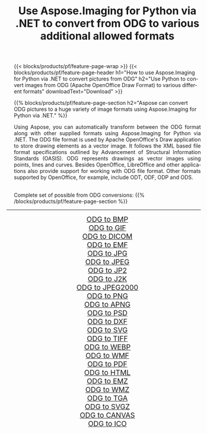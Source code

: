 ﻿---
title: Use Aspose.Imaging for Python via .NET to convert from ODG to various additional allowed formats 
weight: 3920
url: /python-net/conversion/from/odg 
lang: en
langdirlevel: 2
locales: zh-hans,ja,it,ru,de,es,fr,nl,id,lt,pl,pt,vi,tr,ko,zh-hant,ar,hi,th,sv,cs,uk,he
description: You can quickly transform from ODG(Apache OpenOffice Draw Format) into various formats using Aspose.Imaging for Python via .NET.
---

{{< blocks/products/pf/feature-page-wrap >}}
{{< blocks/products/pf/feature-page-header h1="How to use Aspose.Imaging for Python via .NET to convert pictures from ODG" h2="Use Python to convert images from ODG (Apache OpenOffice Draw Format) to various different formats" downloadText="Download" >}}


{{% blocks/products/pf/feature-page-section  h2="Aspose can convert ODG pictures to a huge variety of image formats using Aspose.Imaging for Python via .NET." %}}
<p align=justify>Using Aspose, you can automatically transform between the ODG format along with other supplied formats using Aspose.Imaging for Python via .NET. The ODG file format is used by Apache OpenOffice's Draw application to store drawing elements as a vector image. It follows the XML based file format specifications outlined by Advancement of Structural Information Standards (OASIS). ODG represents drawings as vector images using points, lines and curves. Besides OpenOffice, LibreOffice and other applications also provide support for working with ODG file format. Other formats supported by OpenOffice, for example, include ODT, ODF, ODP and ODS.</p>
<br/>
Complete set of possible from ODG conversions:
{{% /blocks/products/pf/feature-page-section %}}
<div class="container-fluid productfamilypage bg-gray">
    <div class="convertypes bg-gray agp-content section">
        <div class="container">
		<hr style="margin-left:-20px;"/>
		<div class="row other-converters" style="gap: 10px;font-size: 19px;text-align:center;">
		    <div class='col-md-2 other-converter remove-lp remove-rp'><a href="/imaging/python-net/conversion/odg-to-bmp" style="padding:15px;">ODG to BMP</a></div><div class='col-md-2 other-converter remove-lp remove-rp'><a href="/imaging/python-net/conversion/odg-to-gif" style="padding:15px;">ODG to GIF</a></div><div class='col-md-2 other-converter remove-lp remove-rp'><a href="/imaging/python-net/conversion/odg-to-dicom" style="padding:15px;">ODG to DICOM</a></div><div class='col-md-2 other-converter remove-lp remove-rp'><a href="/imaging/python-net/conversion/odg-to-emf" style="padding:15px;">ODG to EMF</a></div><div class='col-md-2 other-converter remove-lp remove-rp'><a href="/imaging/python-net/conversion/odg-to-jpg" style="padding:15px;">ODG to JPG</a></div><div class='col-md-2 other-converter remove-lp remove-rp'><a href="/imaging/python-net/conversion/odg-to-jpeg" style="padding:15px;">ODG to JPEG</a></div><div class='col-md-2 other-converter remove-lp remove-rp'><a href="/imaging/python-net/conversion/odg-to-jp2" style="padding:15px;">ODG to JP2</a></div><div class='col-md-2 other-converter remove-lp remove-rp'><a href="/imaging/python-net/conversion/odg-to-j2k" style="padding:15px;">ODG to J2K</a></div><div class='col-md-2 other-converter remove-lp remove-rp'><a href="/imaging/python-net/conversion/odg-to-jpeg2000" style="padding:15px;">ODG to JPEG2000</a></div><div class='col-md-2 other-converter remove-lp remove-rp'><a href="/imaging/python-net/conversion/odg-to-png" style="padding:15px;">ODG to PNG</a></div><div class='col-md-2 other-converter remove-lp remove-rp'><a href="/imaging/python-net/conversion/odg-to-apng" style="padding:15px;">ODG to APNG</a></div><div class='col-md-2 other-converter remove-lp remove-rp'><a href="/imaging/python-net/conversion/odg-to-psd" style="padding:15px;">ODG to PSD</a></div><div class='col-md-2 other-converter remove-lp remove-rp'><a href="/imaging/python-net/conversion/odg-to-dxf" style="padding:15px;">ODG to DXF</a></div><div class='col-md-2 other-converter remove-lp remove-rp'><a href="/imaging/python-net/conversion/odg-to-svg" style="padding:15px;">ODG to SVG</a></div><div class='col-md-2 other-converter remove-lp remove-rp'><a href="/imaging/python-net/conversion/odg-to-tiff" style="padding:15px;">ODG to TIFF</a></div><div class='col-md-2 other-converter remove-lp remove-rp'><a href="/imaging/python-net/conversion/odg-to-webp" style="padding:15px;">ODG to WEBP</a></div><div class='col-md-2 other-converter remove-lp remove-rp'><a href="/imaging/python-net/conversion/odg-to-wmf" style="padding:15px;">ODG to WMF</a></div><div class='col-md-2 other-converter remove-lp remove-rp'><a href="/imaging/python-net/conversion/odg-to-pdf" style="padding:15px;">ODG to PDF</a></div><div class='col-md-2 other-converter remove-lp remove-rp'><a href="/imaging/python-net/conversion/odg-to-html" style="padding:15px;">ODG to HTML</a></div><div class='col-md-2 other-converter remove-lp remove-rp'><a href="/imaging/python-net/conversion/odg-to-emz" style="padding:15px;">ODG to EMZ</a></div><div class='col-md-2 other-converter remove-lp remove-rp'><a href="/imaging/python-net/conversion/odg-to-wmz" style="padding:15px;">ODG to WMZ</a></div><div class='col-md-2 other-converter remove-lp remove-rp'><a href="/imaging/python-net/conversion/odg-to-tga" style="padding:15px;">ODG to TGA</a></div><div class='col-md-2 other-converter remove-lp remove-rp'><a href="/imaging/python-net/conversion/odg-to-svgz" style="padding:15px;">ODG to SVGZ</a></div><div class='col-md-2 other-converter remove-lp remove-rp'><a href="/imaging/python-net/conversion/odg-to-canvas" style="padding:15px;">ODG to CANVAS</a></div><div class='col-md-2 other-converter remove-lp remove-rp'><a href="/imaging/python-net/conversion/odg-to-ico" style="padding:15px;">ODG to ICO</a></div>
                </div>
        </div>
    </div>
</div>
<br/>

